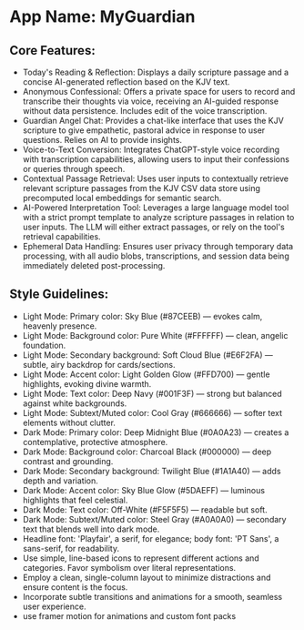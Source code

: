 # **App Name**: MyGuardian

## Core Features:

- Today's Reading & Reflection: Displays a daily scripture passage and a concise AI-generated reflection based on the KJV text.
- Anonymous Confessional: Offers a private space for users to record and transcribe their thoughts via voice, receiving an AI-guided response without data persistence. Includes edit of the voice transcription.
- Guardian Angel Chat: Provides a chat-like interface that uses the KJV scripture to give empathetic, pastoral advice in response to user questions. Relies on AI to provide insights.
- Voice-to-Text Conversion: Integrates ChatGPT-style voice recording with transcription capabilities, allowing users to input their confessions or queries through speech.
- Contextual Passage Retrieval: Uses user inputs to contextually retrieve relevant scripture passages from the KJV CSV data store using precomputed local embeddings for semantic search.
- AI-Powered Interpretation Tool: Leverages a large language model tool with a strict prompt template to analyze scripture passages in relation to user inputs. The LLM will either extract passages, or rely on the tool's retrieval capabilities.
- Ephemeral Data Handling: Ensures user privacy through temporary data processing, with all audio blobs, transcriptions, and session data being immediately deleted post-processing.

## Style Guidelines:

- Light Mode: Primary color: Sky Blue (#87CEEB) — evokes calm, heavenly presence.
- Light Mode: Background color: Pure White (#FFFFFF) — clean, angelic foundation.
- Light Mode: Secondary background: Soft Cloud Blue (#E6F2FA) — subtle, airy backdrop for cards/sections.
- Light Mode: Accent color: Light Golden Glow (#FFD700) — gentle highlights, evoking divine warmth.
- Light Mode: Text color: Deep Navy (#001F3F) — strong but balanced against white backgrounds.
- Light Mode: Subtext/Muted color: Cool Gray (#666666) — softer text elements without clutter.
- Dark Mode: Primary color: Deep Midnight Blue (#0A0A23) — creates a contemplative, protective atmosphere.
- Dark Mode: Background color: Charcoal Black (#000000) — deep contrast and grounding.
- Dark Mode: Secondary background: Twilight Blue (#1A1A40) — adds depth and variation.
- Dark Mode: Accent color: Sky Blue Glow (#5DAEFF) — luminous highlights that feel celestial.
- Dark Mode: Text color: Off-White (#F5F5F5) — readable but soft.
- Dark Mode: Subtext/Muted color: Steel Gray (#A0A0A0) — secondary text that blends well into dark mode.
- Headline font: 'Playfair', a serif, for elegance; body font: 'PT Sans', a sans-serif, for readability.
- Use simple, line-based icons to represent different actions and categories. Favor symbolism over literal representations.
- Employ a clean, single-column layout to minimize distractions and ensure content is the focus.
- Incorporate subtle transitions and animations for a smooth, seamless user experience.
- use framer motion for animations and custom font packs